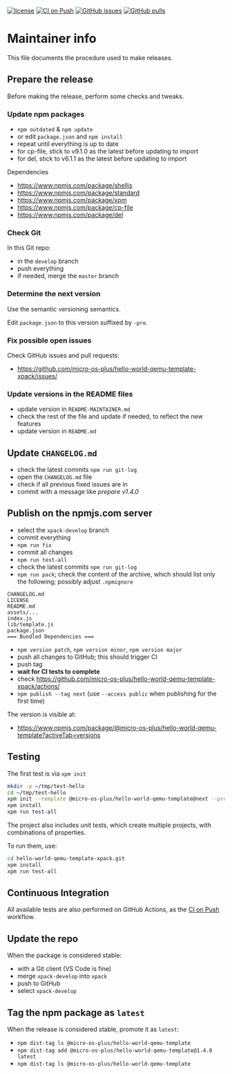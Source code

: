 [![license](https://img.shields.io/github/license/micro-os-plus/hello-world-qemu-template-xpack)](https://github.com/micro-os-plus/hello-world-qemu-template-xpack/blob/micro-os-plus/LICENSE)
[![CI on Push](https://github.com/micro-os-plus/hello-world-qemu-template-xpack/actions/workflows/CI.yml/badge.svg)](https://github.com/micro-os-plus/hello-world-qemu-template-xpack/actions/workflows/CI.yml)
[![GitHub issues](https://img.shields.io/github/issues/micro-os-plus/hello-world-qemu-template-xpack.svg)](https://github.com/micro-os-plus/hello-world-qemu-template-xpack/issues/)
[![GitHub pulls](https://img.shields.io/github/issues-pr/micro-os-plus/hello-world-qemu-template-xpack.svg)](https://github.com/micro-os-plus/hello-world-qemu-template-xpack/pulls/)

# Maintainer info

This file documents the procedure used to make releases.

## Prepare the release

Before making the release, perform some checks and tweaks.

### Update npm packages

- `npm outdated` & `npm update`
- or edit `package.json` and `npm install`
- repeat until everything is up to date
- for cp-file, stick to v9.1.0 as the latest before updating to import
- for del, stick to v6.1.1 as the latest before updating to import

Dependencies

- <https://www.npmjs.com/package/shelljs>
- <https://www.npmjs.com/package/standard>
- <https://www.npmjs.com/package/xpm>
- <https://www.npmjs.com/package/cp-file>
- <https://www.npmjs.com/package/del>

### Check Git

In this Git repo:

- in the `develop` branch
- push everything
- if needed, merge the `master` branch

### Determine the next version

Use the semantic versioning semantics.

Edit `package.json` to this version suffixed by `-pre`.

### Fix possible open issues

Check GitHub issues and pull requests:

- <https://github.com/micro-os-plus/hello-world-qemu-template-xpack/issues/>

### Update versions in the README files

- update version in `README-MAINTAINER.md`
- check the rest of the file and update if needed, to reflect the new features
- update version in `README.md`

## Update `CHANGELOG.md`

- check the latest commits `npm run git-log`
- open the `CHANGELOG.md` file
- check if all previous fixed issues are in
- commit with a message like _prepare v1.4.0_

## Publish on the npmjs.com server

- select the `xpack-develop` branch
- commit everything
- `npm run fix`
- commit all changes
- `npm run test-all`
- check the latest commits `npm run git-log`
- `npm run pack`; check the content of the archive, which should list
  only the following; possibly adjust `.npmignore`

```console
CHANGELOG.md
LICENSE
README.md
assets/...
index.js
lib/template.js
package.json
=== Bundled Dependencies ===
```

- `npm version patch`, `npm version minor`, `npm version major`
- push all changes to GitHub; this should trigger CI
- push tag
- **wait for CI tests to complete**
- check <https://github.com/micro-os-plus/hello-world-qemu-template-xpack/actions/>
- `npm publish --tag next` (use `--access public` when publishing for
  the first time)

The version is visible at:

- <https://www.npmjs.com/package/@micro-os-plus/hello-world-qemu-template?activeTab=versions>

## Testing

The first test is via `xpm init`

```sh
mkdir -p ~/tmp/test-hello
cd ~/tmp/test-hello
xpm init --template @micro-os-plus/hello-world-qemu-template@next --property target=cortex-m7f
xpm install
xpm run test-all
```

The project also includes unit tests, which create multiple projects,
with combinations of properties.

To run them, use:

```sh
cd hello-world-qemu-template-xpack.git
xpm install
xpm run test-all
```

## Continuous Integration

All available tests are also performed on GitHub Actions, as the
[CI on Push](https://github.com/micro-os-plus/hello-world-qemu-template-xpack/actions/workflows/CI.yml)
workflow.

## Update the repo

When the package is considered stable:

- with a Git client (VS Code is fine)
- merge `xpack-develop` into `xpack`
- push to GitHub
- select `xpack-develop`

## Tag the npm package as `latest`

When the release is considered stable, promote it as `latest`:

- `npm dist-tag ls @micro-os-plus/hello-world-qemu-template`
- `npm dist-tag add @micro-os-plus/hello-world-qemu-template@1.4.0 latest`
- `npm dist-tag ls @micro-os-plus/hello-world-qemu-template`
